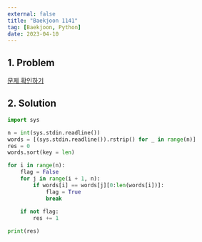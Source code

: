 ```yaml
---
external: false
title: "Baekjoon 1141"
tag: [Baekjoon, Python]
date: 2023-04-10
---
```


## 1. Problem

[문제 확인하기](https://www.acmicpc.net/problem/1141)

## 2. Solution

```python
import sys

n = int(sys.stdin.readline())
words = [(sys.stdin.readline()).rstrip() for _ in range(n)]
res = 0
words.sort(key = len)

for i in range(n):
    flag = False
    for j in range(i + 1, n):
        if words[i] == words[j][0:len(words[i])]:
            flag = True
            break
    
    if not flag:
        res += 1

print(res)
```
